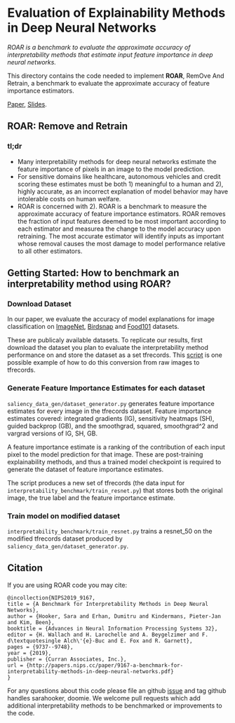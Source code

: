 # Evaluation of Explainability Methods in Deep Neural Networks

*ROAR is a benchmark to evaluate the approximate accuracy of interpretability
methods that estimate input feature importance in deep neural networks.*

This directory contains the code needed to implement **ROAR**, RemOve And
Retrain, a benchmark to evaluate the approximate accuracy of feature importance
estimators.

[Paper](https://arxiv.org/abs/1806.10758), [Slides](https://drive.google.com/file/d/1zEgjJBkcsPM3J6IkAYGfoEZTsfmk5Csz/view).

## ROAR: Remove and Retrain

### tl;dr

- Many interpretability methods for deep neural networks estimate the feature importance of pixels in an image to the model prediction.
- For sensitive domains like healthcare, autonomous vehicles and credit scoring these estimates must be both 1) meaningful to a human and 2), highly accurate, as an incorrect explanation of model behavior may have intolerable costs on human welfare.
-   ROAR is concerned with 2). ROAR is a benchmark to measure the approximate accuracy of feature importance estimators.
    ROAR removes the fraction of input features deemed to be most important
    according to each estimator and measurea the change to the model accuracy
    upon retraining. The
    most accurate estimator will identify inputs as important whose removal
    causes the most damage to model performance relative to all other
    estimators.

## Getting Started: How to benchmark an interpretability method using ROAR?

### Download Dataset

In our paper, we evaluate the accuracy of model explanations for image classification on [ImageNet](http://www.image-net.org/), [Birdsnap](http://thomasberg.org/) and [Food101](https://www.vision.ee.ethz.ch/datasets_extra/food-101/) datasets.

These are publicaly available datasets. To replicate our results, first download the dataset you plan to evaluate the interpretability method performance on and store the dataset as a set tfrecords. This [script](https://github.com/tensorflow/models/blob/master/research/inception/inception/data/build_image_data.py) is one possible example of how to do this conversion from raw images to tfrecords.

### Generate Feature Importance Estimates for each dataset

```saliency_data_gen/dataset_generator.py``` generates feature importance estimates for every image in the tfrecords dataset. Feature importance estimates covered: integrated gradients (IG), sensitivity heatmaps (SH), guided backprop (GB), and the smoothgrad, squared, smoothgrad^2 and vargrad versions of IG, SH, GB.

A feature importance estimate is a ranking of the contribution of each input pixel to the model prediction for that image. These are post-training explainability methods, and thus a trained model checkpoint is required to generate the dataset of feature importance estimates.

The script produces a new set of tfrecords (the data input for ```interpretability_benchmark/train_resnet.py```) that stores both the original image, the true label and the feature importance estimate.

### Train model on modified dataset

```interpretability_benchmark/train_resnet.py``` trains a resnet_50 on the modified tfrecords dataset produced by ```saliency_data_gen/dataset_generator.py```.

## Citation
If you are using ROAR code you may cite:
```
@incollection{NIPS2019_9167,
title = {A Benchmark for Interpretability Methods in Deep Neural Networks},
author = {Hooker, Sara and Erhan, Dumitru and Kindermans, Pieter-Jan and Kim, Been},
booktitle = {Advances in Neural Information Processing Systems 32},
editor = {H. Wallach and H. Larochelle and A. Beygelzimer and F. d\textquotesingle Alch\'{e}-Buc and E. Fox and R. Garnett},
pages = {9737--9748},
year = {2019},
publisher = {Curran Associates, Inc.},
url = {http://papers.nips.cc/paper/9167-a-benchmark-for-interpretability-methods-in-deep-neural-networks.pdf}
}
```

For any questions about this code please file an github [issue](https://github.com/google-research/google-research/issues) and tag github handles sarahooker, doomie. We welcome pull requests which add additional interpretability methods to be benchmarked or improvements to the code.




